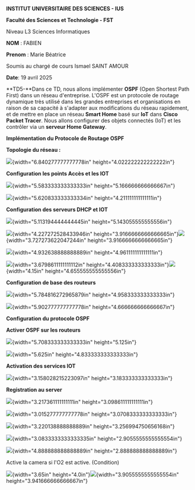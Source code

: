 **INSTITUT UNIVERSITAIRE DES SCIENCES - IUS**

**Faculté des Sciences et Technologie - FST**

Niveau L3 Sciences Informatiques

**NOM** : FABIEN

**Prenom** : Marie Béatrice

Soumis au chargé de cours Ismael SAINT AMOUR

**Date**: 19 avril 2025

**TD5-**Dans ce TD, nous allons implémenter **OSPF** (Open Shortest Path
First) dans un réseau d\'entreprise. L\'OSPF est un protocole de routage
dynamique très utilisé dans les grandes entreprises et organisations en
raison de sa capacité à s'adapter aux modifications du réseau
rapidement, et de mettre en place un réseau **Smart Home** basé sur
**IoT** dans **Cisco Packet Tracer**. Nous allons configurer des objets
connectés (IoT) et les contrôler via un **serveur Home Gateway**.

**Implémentation du Protocole de Routage OSPF**

**Topologie du réseau :**

![](media/image1.png){width="6.840277777777778in"
height="4.022222222222222in"}

**Configuration les points Accès et les IOT**

![](media/image2.png){width="5.583333333333333in"
height="5.166666666666667in"}

![](media/image3.png){width="5.620833333333334in"
height="4.211111111111111in"}

**Configuration des serveurs DHCP et IOT**

![](media/image4.png){width="5.113194444444445in"
height="5.143055555555556in"}

![](media/image5.png){width="4.227272528433946in"
height="3.9166666666666665in"}![](media/image6.png){width="3.727273622047244in"
height="3.9166666666666665in"}

![](media/image7.png){width="4.932638888888889in"
height="4.961111111111111in"}

![](media/image8.png){width="3.6798611111111112in"
height="4.408333333333333in"}![](media/image9.png){width="4.15in"
height="4.655555555555556in"}

**Configuration de base des routeurs**

![](media/image10.png){width="5.784816272965879in"
height="4.958333333333333in"}

![](media/image11.png){width="5.902777777777778in"
height="4.666666666666667in"}

**Configuration du protocole OSPF**

**Activer OSPF sur les routeurs**

![](media/image12.png){width="5.708333333333333in" height="5.125in"}

![](media/image13.png){width="5.625in" height="4.833333333333333in"}

**Activation des services IOT**

![](media/image3.png){width="3.158028215223097in"
height="3.183333333333333in"}

**Registration au server**

![](media/image14.png){width="3.217361111111111in"
height="3.098611111111111in"}

![](media/image15.png){width="3.015277777777778in"
height="3.0708333333333333in"}

![](media/image16.png){width="3.220138888888889in"
height="3.256994750656168in"}

![](media/image17.png){width="3.0833333333333335in"
height="2.9055555555555554in"}

![](media/image18.png){width="4.888888888888889in"
height="2.888888888888889in"}

Active la camera si l'O2 est active. (Condition)

![](media/image19.png){width="3.65in"
height="4.0in"}![](media/image20.png){width="3.9055555555555554in"
height="3.941666666666667in"}
